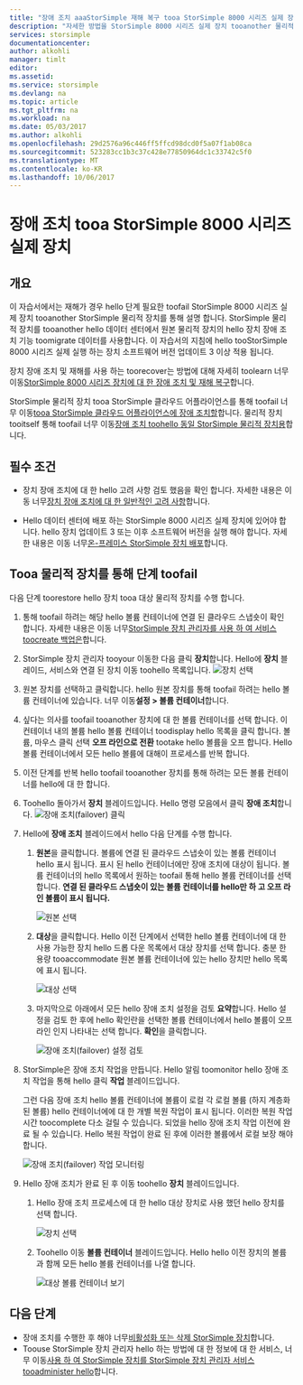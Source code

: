 ```yaml
---
title: "장애 조치 aaaStorSimple 재해 복구 tooa StorSimple 8000 시리즈 실제 장치 | Microsoft Docs"
description: "자세한 방법을 StorSimple 8000 시리즈 실제 장치 tooanother 물리적 장치를 통해 toofail 합니다."
services: storsimple
documentationcenter: 
author: alkohli
manager: timlt
editor: 
ms.assetid: 
ms.service: storsimple
ms.devlang: na
ms.topic: article
ms.tgt_pltfrm: na
ms.workload: na
ms.date: 05/03/2017
ms.author: alkohli
ms.openlocfilehash: 29d2576a96c446ff5ffcd98dcd0f5a07f1ab08ca
ms.sourcegitcommit: 523283cc1b3c37c428e77850964dc1c33742c5f0
ms.translationtype: MT
ms.contentlocale: ko-KR
ms.lasthandoff: 10/06/2017
---
```

# <a name="fail-over-tooa-storsimple-8000-series-physical-device"></a>장애 조치 tooa StorSimple 8000 시리즈 실제 장치

## <a name="overview"></a>개요

이 자습서에서는 재해가 경우 hello 단계 필요한 toofail StorSimple 8000 시리즈 실제 장치 tooanother StorSimple 물리적 장치를 통해 설명 합니다. StorSimple 물리적 장치를 tooanother hello 데이터 센터에서 원본 물리적 장치의 hello 장치 장애 조치 기능 toomigrate 데이터를 사용합니다. 이 자습서의 지침에 hello tooStorSimple 8000 시리즈 실제 실행 하는 장치 소프트웨어 버전 업데이트 3 이상 적용 됩니다.

장치 장애 조치 및 재해를 사용 하는 toorecover는 방법에 대해 자세히 toolearn 너무 이동[StorSimple 8000 시리즈 장치에 대 한 장애 조치 및 재해 복구](storsimple-8000-device-failover-disaster-recovery.md)합니다.

StorSimple 물리적 장치 tooa StorSimple 클라우드 어플라이언스를 통해 toofail 너무 이동[tooa StorSimple 클라우드 어플라이언스에 장애 조치할](storsimple-8000-device-failover-cloud-appliance.md)합니다. 물리적 장치 tooitself 통해 toofail 너무 이동[장애 조치 toohello 동일 StorSimple 물리적 장치용](storsimple-8000-device-failover-same-device.md)합니다.


## <a name="prerequisites"></a>필수 조건

- 장치 장애 조치에 대 한 hello 고려 사항 검토 했음을 확인 합니다. 자세한 내용은 이동 너무[장치 장애 조치에 대 한 일반적인 고려 사항](storsimple-8000-device-failover-disaster-recovery.md)합니다.

- Hello 데이터 센터에 배포 하는 StorSimple 8000 시리즈 실제 장치에 있어야 합니다. hello 장치 업데이트 3 또는 이후 소프트웨어 버전을 실행 해야 합니다. 자세한 내용은 이동 너무[온-프레미스 StorSimple 장치 배포](storsimple-8000-deployment-walkthrough-u2.md)합니다.


## <a name="steps-toofail-over-tooa-physical-device"></a>Tooa 물리적 장치를 통해 단계 toofail

다음 단계 toorestore hello 장치 tooa 대상 물리적 장치를 수행 합니다.

1. 통해 toofail 하려는 해당 hello 볼륨 컨테이너에 연결 된 클라우드 스냅숏이 확인 합니다. 자세한 내용은 이동 너무[StorSimple 장치 관리자를 사용 하 여 서비스 toocreate 백업은](storsimple-8000-manage-backup-policies-u2.md)합니다.
2. StorSimple 장치 관리자 tooyour 이동한 다음 클릭 **장치**합니다. Hello에 **장치** 블레이드, 서비스와 연결 된 장치 이동 toohello 목록입니다.
    ![장치 선택](./media/storsimple-8000-device-failover-disaster-recovery/failover-phy-dev1.png)
3. 원본 장치를 선택하고 클릭합니다. hello 원본 장치를 통해 toofail 하려는 hello 볼륨 컨테이너에 있습니다. 너무 이동**설정 > 볼륨 컨테이너**합니다.
4. 싶다는 의사를 toofail tooanother 장치에 대 한 볼륨 컨테이너를 선택 합니다. 이 컨테이너 내의 볼륨 hello 볼륨 컨테이너 toodisplay hello 목록을 클릭 합니다. 볼륨, 마우스 클릭 선택 **오프 라인으로 전환** tootake hello 볼륨을 오프 합니다. Hello 볼륨 컨테이너에서 모든 hello 볼륨에 대해이 프로세스를 반복 합니다.
5. 이전 단계를 반복 hello toofail tooanother 장치를 통해 하려는 모든 볼륨 컨테이너를 hello에 대 한 합니다.
6. Toohello 돌아가서 **장치** 블레이드입니다. Hello 명령 모음에서 클릭 **장애 조치**합니다.
    ![장애 조치(failover) 클릭](./media/storsimple-8000-device-failover-disaster-recovery/failover-phy-dev2.png)
    
7. Hello에 **장애 조치** 블레이드에서 hello 다음 단계를 수행 합니다.
   
   1. **원본**을 클릭합니다. 볼륨에 연결 된 클라우드 스냅숏이 있는 볼륨 컨테이너 hello 표시 됩니다. 표시 된 hello 컨테이너에만 장애 조치에 대상이 됩니다. 볼륨 컨테이너의 hello 목록에서 원하는 toofail 통해 hello 볼륨 컨테이너를 선택 합니다. **연결 된 클라우드 스냅숏이 있는 볼륨 컨테이너를 hello만 하 고 오프 라인 볼륨이 표시 됩니다.**

       ![원본 선택](./media/storsimple-8000-device-failover-disaster-recovery/failover-phy-dev5.png)
   2. **대상**을 클릭합니다. Hello 이전 단계에서 선택한 hello 볼륨 컨테이너에 대 한 사용 가능한 장치 hello 드롭 다운 목록에서 대상 장치를 선택 합니다. 충분 한 용량 tooaccommodate 원본 볼륨 컨테이너에 있는 hello 장치만 hello 목록에 표시 됩니다.

        ![대상 선택](./media/storsimple-8000-device-failover-disaster-recovery/failover-phy-dev6.png)

   3. 마지막으로 아래에서 모든 hello 장애 조치 설정을 검토 **요약**합니다. Hello 설정을 검토 한 후에 hello 확인란을 선택한 볼륨 컨테이너에서 hello 볼륨이 오프 라인 인지 나타내는 선택 합니다. **확인**을 클릭합니다.

       ![장애 조치(failover) 설정 검토](./media/storsimple-8000-device-failover-disaster-recovery/failover-phy-dev8.png)
  
8. StorSimple은 장애 조치 작업을 만듭니다. Hello 알림 toomonitor hello 장애 조치 작업을 통해 hello 클릭 **작업** 블레이드입니다.

    그런 다음 장애 조치 hello 볼륨 컨테이너에 볼륨이 로컬 각 로컬 볼륨 (하지 계층화 된 볼륨) hello 컨테이너에에 대 한 개별 복원 작업이 표시 됩니다. 이러한 복원 작업 시간 toocomplete 다소 걸릴 수 있습니다. 되었을 hello 장애 조치 작업 이전에 완료 될 수 있습니다. Hello 복원 작업이 완료 된 후에 이러한 볼륨에서 로컬 보장 해야 합니다.

    ![장애 조치(failover) 작업 모니터링](./media/storsimple-8000-device-failover-disaster-recovery/failover-phy-dev13.png)

9. Hello 장애 조치가 완료 된 후 이동 toohello **장치** 블레이드입니다.
   
   1. Hello 장애 조치 프로세스에 대 한 hello 대상 장치로 사용 했던 hello 장치를 선택 합니다.

       ![장치 선택](./media/storsimple-8000-device-failover-disaster-recovery/failover-phy-dev14.png)

   2. Toohello 이동 **볼륨 컨테이너** 블레이드입니다. Hello hello 이전 장치의 볼륨과 함께 모든 hello 볼륨 컨테이너를 나열 합니다.

       ![대상 볼륨 컨테이너 보기](./media/storsimple-8000-device-failover-disaster-recovery/failover-phy-dev16.png)


## <a name="next-steps"></a>다음 단계

* 장애 조치를 수행한 후 해야 너무[비활성화 또는 삭제 StorSimple 장치](storsimple-8000-deactivate-and-delete-device.md)합니다.
* Toouse StorSimple 장치 관리자 hello 하는 방법에 대 한 정보에 대 한 서비스, 너무 이동[사용 하 여 StorSimple 장치를 StorSimple 장치 관리자 서비스 tooadminister hello](storsimple-8000-manager-service-administration.md)합니다.

